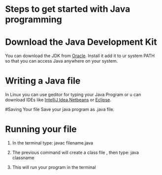 # Steps to get started with Java programming

# Download the Java Development Kit
You can download the JDK from [Oracle](https://www.oracle.com/technetwork/java/javase/downloads/index.html). Install it add it to ur system PATH so that you can access Java anywhere on your system.

# Writing a Java file
In Linux you can use geditor for typing your Java Program or u can download IDEs like [IntelliJ Idea](https://www.jetbrains.com/idea/download/#section=windows),[Netbeans](https://netbeans.org/downloads/) or [Eclipse](https://www.eclipse.org/downloads/).

#Saving Your file
Save your java program as .java file.

# Running your file
1) In the terminal type:  javac filename.java

2) The previous command will create a class file , then type:  java classname

3) This will run your program in the terminal 